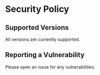 # Security Policy

## Supported Versions

All versions are currently supported.

## Reporting a Vulnerability

Please open an issue for any vulnerabilities.

